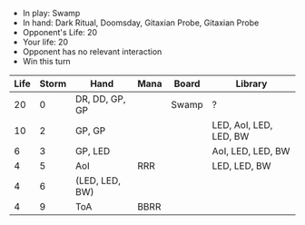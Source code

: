 - In play: Swamp
- In hand: Dark Ritual, Doomsday, Gitaxian Probe, Gitaxian Probe
- Opponent's Life: 20
- Your life: 20
- Opponent has no relevant interaction
- Win this turn

| Life | Storm | Hand           | Mana | Board | Library                |
|------|-------|----------------|------|-------|------------------------|
| 20   | 0     | DR, DD, GP, GP |      | Swamp | ?                      |
| 10   | 2     | GP, GP         |      |       | LED, AoI, LED, LED, BW |
| 6    | 3     | GP, LED        |      |       | AoI, LED, LED, BW      |
| 4    | 5     | AoI            | RRR  |       | LED, LED, BW           |
| 4    | 6     | (LED, LED, BW) |      |       |                        |
| 4    | 9     | ToA            | BBRR |       |                        |
